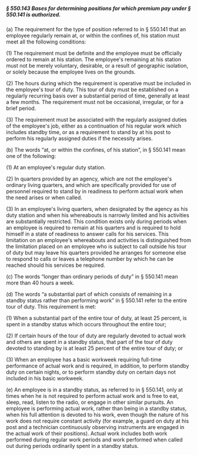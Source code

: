 ##### § 550.143 Bases for determining positions for which premium pay under § 550.141 is authorized. #####

(a) The requirement for the type of position referred to in § 550.141 that an employee regularly remain at, or within the confines of, his station must meet all the following conditions:

(1) The requirement must be definite and the employee must be officially ordered to remain at his station. The employee's remaining at his station must not be merely voluntary, desirable, or a result of geographic isolation, or solely because the employee lives on the grounds.

(2) The hours during which the requirement is operative must be included in the employee's tour of duty. This tour of duty must be established on a regularly recurring basis over a substantial period of time, generally at least a few months. The requirement must not be occasional, irregular, or for a brief period.

(3) The requirement must be associated with the regularly assigned duties of the employee's job, either as a continuation of his regular work which includes standby time, or as a requirement to stand by at his post to perform his regularly assigned duties if the necessity arises.

(b) The words “at, or within the confines, of his station”, in § 550.141 mean one of the following:

(1) At an employee's regular duty station.

(2) In quarters provided by an agency, which are not the employee's ordinary living quarters, and which are specifically provided for use of personnel required to stand by in readiness to perform actual work when the need arises or when called.

(3) In an employee's living quarters, when designated by the agency as his duty station and when his whereabouts is narrowly limited and his activities are substantially restricted. This condition exists only during periods when an employee is required to remain at his quarters and is required to hold himself in a state of readiness to answer calls for his services. This limitation on an employee's whereabouts and activities is distinguished from the limitation placed on an employee who is subject to call outside his tour of duty but may leave his quarters provided he arranges for someone else to respond to calls or leaves a telephone number by which he can be reached should his services be required.

(c) The words “longer than ordinary periods of duty” in § 550.141 mean more than 40 hours a week.

(d) The words “a substantial part of which consists of remaining in a standby status rather than performing work” in § 550.141 refer to the entire tour of duty. This requirement is met:

(1) When a substantial part of the entire tour of duty, at least 25 percent, is spent in a standby status which occurs throughout the entire tour;

(2) If certain hours of the tour of duty are regularly devoted to actual work and others are spent in a standby status, that part of the tour of duty devoted to standing by is at least 25 percent of the entire tour of duty; or

(3) When an employee has a basic workweek requiring full-time performance of actual work and is required, in addition, to perform standby duty on certain nights, or to perform standby duty on certain days not included in his basic workweek.

(e) An employee is in a standby status, as referred to in § 550.141, only at times when he is not required to perform actual work and is free to eat, sleep, read, listen to the radio, or engage in other similar pursuits. An employee is performing actual work, rather than being in a standby status, when his full attention is devoted to his work, even though the nature of his work does not require constant activity (for example, a guard on duty at his post and a technician continuously observing instruments are engaged in the actual work of their positions). Actual work includes both work performed during regular work periods and work performed when called out during periods ordinarily spent in a standby status.